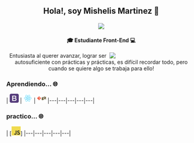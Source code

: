 <div align="center">
  <h2 align="center">Hola!, soy Mishelis Martinez 👋</h2>
  <img align='center' src="https://lamenteesmaravillosa.com/wp-content/uploads/2016/12/ni%C3%B1o-con-lobo.jpg?auto=webp&quality=45&width=1920&crop=16:9,smart,safe" border-radius="15px" width="400">
  <h4 align="center">🎓 Estudiante Front-End 💻</h4>
</div>

<img align='right' src="https://media.giphy.com/media/HQHwvSBSy7s0AXOlWt/giphy.gif" width="230">

<div align="center">
  <p align="center">Entusiasta al querer avanzar, lograr ser autosuficiente con prácticas y prácticas, es difícil recordar todo, pero cuando se quiere algo se trabaja para ello!</p>
</div>

### Aprendiendo... 🌐
|  [<img src="https://raw.githubusercontent.com/github/explore/80688e429a7d4ef2fca1e82350fe8e3517d3494d/topics/bootstrap/bootstrap.png" alt="Bootstrap" width="24">](https://getbootstrap.com/) |  [<img src="https://raw.githubusercontent.com/github/explore/80688e429a7d4ef2fca1e82350fe8e3517d3494d/topics/react/react.png" alt="React" width="24">](https://es.react.dev/) |  [<img src="https://raw.githubusercontent.com/github/explore/80688e429a7d4ef2fca1e82350fe8e3517d3494d/topics/git/git.png" alt="Git" width="24">](https://git-scm.com/)
|---|---|---|---|---|

### practico... 🌐
|  [<img src="https://raw.githubusercontent.com/github/explore/80688e429a7d4ef2fca1e82350fe8e3517d3494d/topics/javascript/javascript.png" alt="javascript" width="24">]
|---|---|---|---|---|
